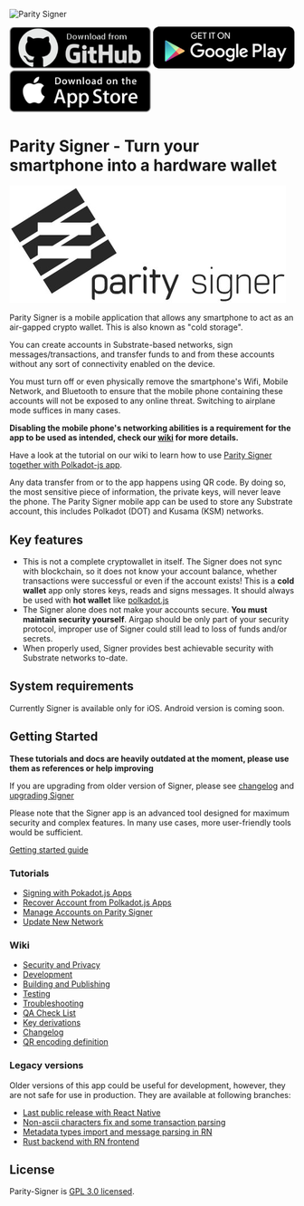 ![Parity Signer](https://wiki.parity.io/images/logo-parity-signer.jpg)

[<img src="./res/github-badge.png" width="250"/>](https://github.com/paritytech/parity-signer/releases/)
[<img src="./res/google-play-badge.png" width="250"/>](https://play.google.com/store/apps/details?id=io.parity.signer)
[<img src="./res/app-store-badge.png" width="250"/>](https://itunes.apple.com/us/app/parity-signer/id1218174838)

# Parity Signer - Turn your smartphone into a hardware wallet

![Parity Signer](./docs/src/tutorials/images/logo-parity-signer.jpg)

Parity Signer is a mobile application that allows any smartphone to act as an air-gapped crypto wallet. This is also known as "cold storage".

You can create accounts in Substrate-based networks, sign messages/transactions, and transfer funds to and from these accounts without any sort of connectivity enabled on the device.

You must turn off or even physically remove the smartphone's Wifi, Mobile Network, and Bluetooth to ensure that the mobile phone containing these accounts will not be exposed to any online threat. Switching to airplane mode suffices in many cases.

**Disabling the mobile phone's networking abilities is a requirement for the app to be used as intended, check our [wiki](./docs/src/wiki/Security-And-Privacy.md) for more details.**

Have a look at the tutorial on our wiki to learn how to use [Parity Signer together with Polkadot-js app](./docs/src/tutorials/Kusama-tutorial.md).

Any data transfer from or to the app happens using QR code. By doing so, the most sensitive piece of information, the private keys, will never leave the phone. The Parity Signer mobile app can be used to store any Substrate account, this includes Polkadot (DOT) and Kusama (KSM) networks.

## Key features

- This is not a complete cryptowallet in itself. The Signer does not sync with blockchain, so it does not know your account balance, whether transactions were successful or even if the account exists! This is a **cold wallet** app only stores keys, reads and signs messages. It should always be used with **hot wallet** like [polkadot.js](https://polkadot.js.org/apps)
- The Signer alone does not make your accounts secure. **You must maintain security yourself**. Airgap should be only part of your security protocol, improper use of Signer could still lead to loss of funds and/or secrets.
- When properly used, Signer provides best achievable security with Substrate networks to-date.

## System requirements

Currently Signer is available only for iOS. Android version is coming soon.

## Getting Started

**These tutorials and docs are heavily outdated at the moment, please use them as references or help improving**

If you are upgrading from older version of Signer, please see [changelog](./docs/src/wiki/Changelog.md) and [upgrading Signer](./docs/src/wiki/Upgrading.md)

Please note that the Signer app is an advanced tool designed for maximum security and complex features. In many use cases, more user-friendly tools would be sufficient.

[Getting started guide](./docs/src/tutorials/Start.md)

### Tutorials

- [Signing with Pokadot.js Apps](./docs/src/tutorials/Kusama-tutorial.md)
- [Recover Account from Polkadot.js Apps](./docs/src/tutorials/Recover-Account-Polkadotjs.md)
- [Manage Accounts on Parity Signer](./docs/src/tutorials/Hierarchical-Deterministic-Key-Derivation.md)
- [Update New Network](./docs/src/tutorials/New-Network.md)

### Wiki

- [Security and Privacy](./docs/src/wiki/Security-And-Privacy.md)
- [Development](./docs/src/wiki/Development.md)
- [Building and Publishing](./docs/src/wiki/Building-And-Publishing.md)
- [Testing](./docs/src/wiki/Test.md)
- [Troubleshooting](./docs/src/wiki/Troubleshooting.md)
- [QA Check List](./docs/src/wiki/QA.md)
- [Key derivations](https://substrate.dev/docs/en/knowledgebase/integrate/subkey)
- [Changelog](./docs/src/wiki/Changelog.md)
- [QR encoding definition](https://github.com/maciejhirsz/uos)

### Legacy versions

Older versions of this app could be useful for development, however, they are not safe for use in production. They are available at following branches:

- [Last public release with React Native](https://github.com/paritytech/parity-signer/tree/legacy-4.5.3)
- [Non-ascii characters fix and some transaction parsing](https://github.com/paritytech/parity-signer/tree/legacy-4.6.2)
- [Metadata types import and message parsing in RN](https://github.com/paritytech/parity-signer/tree/legacy-metadataRN)
- [Rust backend with RN frontend](https://github.com/paritytech/parity-signer/tree/legacy-rust)

## License

Parity-Signer is [GPL 3.0 licensed](LICENSE).

